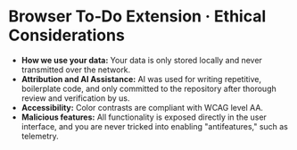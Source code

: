 # Browser To‑Do Extension · Ethical Considerations

- **How we use your data:** Your data is only stored locally and never transmitted over the network.  
- **Attribution and AI Assistance:** AI was used for writing repetitive, boilerplate code, and only committed to the repository after thorough review and verification by us.
- **Accessibility:** Color contrasts are compliant with WCAG level AA.
- **Malicious features:** All functionality is exposed directly in the user interface, and you are never tricked into enabling "antifeatures," such as telemetry.
